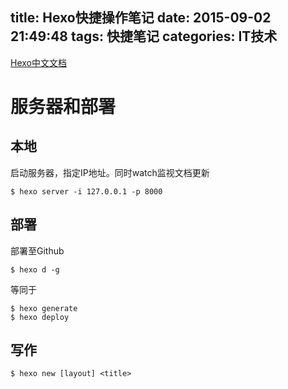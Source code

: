 title: Hexo快捷操作笔记
date: 2015-09-02 21:49:48
tags: 快捷笔记
categories: IT技术
---

[Hexo中文文档](https://hexo.io/zh-cn/docs/)
# 服务器和部署
## 本地
启动服务器，指定IP地址。同时watch监视文档更新

    $ hexo server -i 127.0.0.1 -p 8000
    
## 部署
部署至Github

    $ hexo d -g
等同于

    $ hexo generate
    $ hexo deploy
## 写作

    $ hexo new [layout] <title>
    

